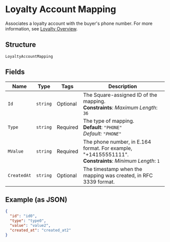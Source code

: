 
# Loyalty Account Mapping

Associates a loyalty account with the buyer's phone number.
For more information, see
[Loyalty Overview](https://developer.squareup.com/docs/loyalty/overview).

## Structure

`LoyaltyAccountMapping`

## Fields

| Name | Type | Tags | Description |
|  --- | --- | --- | --- |
| `Id` | `string` | Optional | The Square-assigned ID of the mapping.<br>**Constraints**: *Maximum Length*: `36` |
| `Type` | `string` | Required | The type of mapping.<br>**Default**: `"PHONE"`<br>*Default: `"PHONE"`* |
| `MValue` | `string` | Required | The phone number, in E.164 format. For example, "+14155551111".<br>**Constraints**: *Minimum Length*: `1` |
| `CreatedAt` | `string` | Optional | The timestamp when the mapping was created, in RFC 3339 format. |

## Example (as JSON)

```json
{
  "id": "id0",
  "type": "type0",
  "value": "value2",
  "created_at": "created_at2"
}
```

